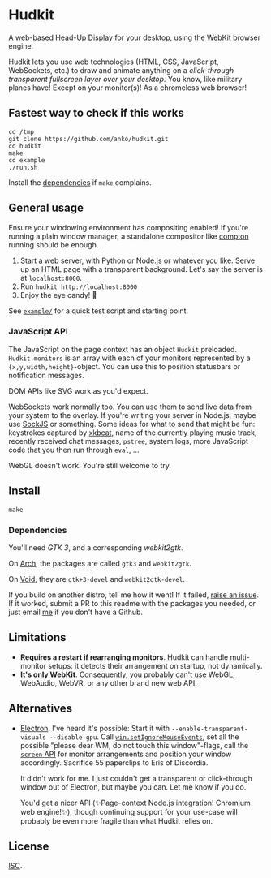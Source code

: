 # Hudkit

A web-based [Head-Up Display][wiki-hud] for your desktop, using the [WebKit][webkit] browser engine.

Hudkit lets you use web technologies (HTML, CSS, JavaScript, WebSockets, etc.) to draw and animate anything on a *click-through transparent fullscreen layer over your desktop*.  You know, like military planes have!  Except on your monitor(s)!  As a chromeless web browser!

## Fastest way to check if this works

```
cd /tmp
git clone https://github.com/anko/hudkit.git
cd hudkit
make
cd example
./run.sh
```

Install the [dependencies](#dependencies) if `make` complains.

## General usage

Ensure your windowing environment has compositing enabled!  If you're running a plain window manager, a standalone compositor like [compton][compton] running should be enough.

 1. Start a web server, with Python or Node.js or whatever you like.  Serve up
    an HTML page with a transparent background.  Let's say the server is at
    `localhost:8000`.
 2. Run `hudkit http://localhost:8000`
 3. Enjoy the eye candy! :rainbow:

See [`example/`](example/) for a quick test script and starting point.

### JavaScript API

The JavaScript on the page context has an object `Hudkit` preloaded.  `Hudkit.monitors` is an array with each of your monitors represented by a `{x,y,width,height}`-object.  You can use this to position statusbars or notification messages.

DOM APIs like SVG work as you'd expect.

WebSockets work normally too.  You can use them to send live data from your system to the overlay.  If you're writing your server in Node.js, maybe use [SockJS](sockjs) or something.  Some ideas for what to send that might be fun: keystrokes captured by [xkbcat](xkbcat), name of the currently playing music track, recently received chat messages, `pstree`, system logs, more JavaScript code that you then run through `eval`, …

WebGL doesn't work.  You're still welcome to try.

## Install

    make

### Dependencies

You'll need *GTK 3*, and a corresponding *webkit2gtk*.

On [Arch][arch], the packages are called `gtk3` and `webkit2gtk`.

On [Void][void], they are `gtk+3-devel` and `webkit2gtk-devel`.

If you build on another distro, tell me how it went!  If it failed, [raise an issue][new-issue].  If it worked, submit a PR to this readme with the packages you needed, or just email [me][anko] if you don't have a Github.

## Limitations

 - **Requires a restart if rearranging monitors**.  Hudkit can handle multi-monitor setups: it detects their arrangement on startup, not dynamically.
 - **It's only WebKit**.  Consequently, you probably can't use WebGL, WebAudio, WebVR, or any other brand new web API.

## Alternatives

- [Electron][electron].  I've heard it's possible:  Start it with `--enable-transparent-visuals --disable-gpu`.  Call [`win.setIgnoreMouseEvents`][electron_ignoremouse], set all the possible "please dear WM, do not touch this window"-flags, call the [`screen` API](https://electronjs.org/docs/api/screen) for monitor arrangements and position your window accordingly.  Sacrifice 55 paperclips to Eris of Discordia.

  It didn't work for me.  I just couldn't get a transparent or click-through window out of Electron, but maybe you can.  Let me know if you do.

  You'd get a nicer API (:sparkles:Page-context Node.js integration!  Chromium web engine!:sparkles:), though continuing support for your use-case will probably be even more fragile than what Hudkit relies on.

## License

[ISC](https://en.wikipedia.org/wiki/ISC_license).


[anko]: https://github.com/anko
[arch]: https://www.archlinux.org/
[compton]: https://github.com/chjj/compton
[electron]: https://electronjs.org/
[electron_ignoremouse]: https://electronjs.org/docs/api/browser-window#winsetignoremouseeventsignore-options
[new-issue]: https://github.com/anko/hudkit/issues/new
[sockjs]: https://github.com/sockjs/sockjs-client
[void]: https://voidlinux.org/
[webkit]: https://www.webkit.org/
[wiki-hud]: http://en.wikipedia.org/wiki/Head-up_display
[xkbcat]: https://github.com/anko/xkbcat
